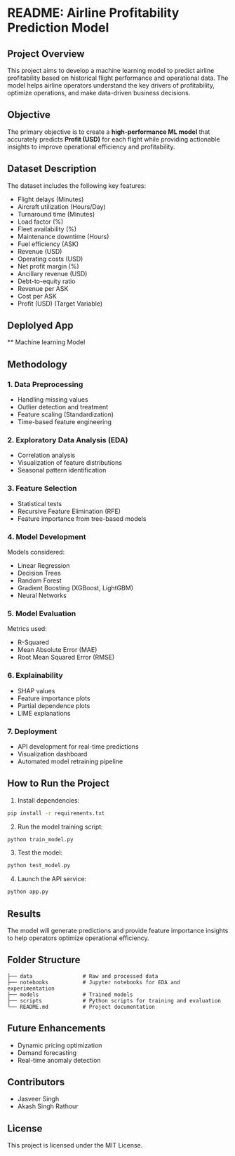 # README: Airline Profitability Prediction Model

## Project Overview
This project aims to develop a machine learning model to predict airline profitability based on historical flight performance and operational data. The model helps airline operators understand the key drivers of profitability, optimize operations, and make data-driven business decisions.

## Objective
The primary objective is to create a **high-performance ML model** that accurately predicts **Profit (USD)** for each flight while providing actionable insights to improve operational efficiency and profitability.

## Dataset Description
The dataset includes the following key features:
- Flight delays (Minutes)
- Aircraft utilization (Hours/Day)
- Turnaround time (Minutes)
- Load factor (%)
- Fleet availability (%)
- Maintenance downtime (Hours)
- Fuel efficiency (ASK)
- Revenue (USD)
- Operating costs (USD)
- Net profit margin (%)
- Ancillary revenue (USD)
- Debt-to-equity ratio
- Revenue per ASK
- Cost per ASK
- Profit (USD) (Target Variable)
## Deplolyed App
** Machine learning Model 

## Methodology
### 1. Data Preprocessing
- Handling missing values
- Outlier detection and treatment
- Feature scaling (Standardization)
- Time-based feature engineering

### 2. Exploratory Data Analysis (EDA)
- Correlation analysis
- Visualization of feature distributions
- Seasonal pattern identification

### 3. Feature Selection
- Statistical tests
- Recursive Feature Elimination (RFE)
- Feature importance from tree-based models

### 4. Model Development
Models considered:
- Linear Regression
- Decision Trees
- Random Forest
- Gradient Boosting (XGBoost, LightGBM)
- Neural Networks

### 5. Model Evaluation
Metrics used:
- R-Squared
- Mean Absolute Error (MAE)
- Root Mean Squared Error (RMSE)

### 6. Explainability
- SHAP values
- Feature importance plots
- Partial dependence plots
- LIME explanations

### 7. Deployment
- API development for real-time predictions
- Visualization dashboard
- Automated model retraining pipeline

## How to Run the Project
1. Install dependencies:
```bash
pip install -r requirements.txt
```
2. Run the model training script:
```bash
python train_model.py
```
3. Test the model:
```bash
python test_model.py
```
4. Launch the API service:
```bash
python app.py
```

## Results
The model will generate predictions and provide feature importance insights to help operators optimize operational efficiency.

## Folder Structure
```
├── data                # Raw and processed data
├── notebooks           # Jupyter notebooks for EDA and experimentation
├── models              # Trained models
├── scripts             # Python scripts for training and evaluation
└── README.md           # Project documentation
```

## Future Enhancements
- Dynamic pricing optimization
- Demand forecasting
- Real-time anomaly detection

## Contributors
- Jasveer Singh
- Akash Singh Rathour

## License
This project is licensed under the MIT License.
